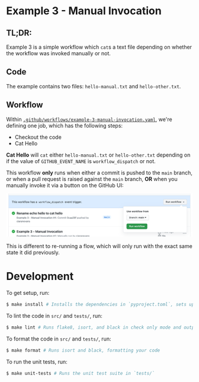 # Example 3 - Manual Invocation

## TL;DR:

Example 3 is a simple workflow which `cat`s a text file depending on whether the workflow was invoked manually or not.

## Code

The example contains two files: `hello-manual.txt` and `hello-other.txt`.

## Workflow

Within [`.github/workflows/example-3-manual-invocation.yaml`](../.github/workflows/example-3-manual-invocation.yaml), we're defining one job, which has the following steps:

* Checkout the code
* Cat Hello

**Cat Hello** will `cat` either `hello-manual.txt` or `hello-other.txt` depending on if the value of `GITHUB_EVENT_NAME` is `workflow_dispatch` or not.

This workflow **only** runs when either a commit is pushed to the `main` branch, or when a pull request is raised against the `main` branch, **OR** when you manually invoke it via a button on the GitHub UI:

![Workflow Dispatch UI](./workflow_dispatch_ui.png)

This is different to re-running a flow, which will only run with the exact same state it did previously.

# Development

To get setup, run:

```bash
$ make install # Installs the dependencies in `pyproject.toml`, sets up a Poetry Virtual Environment, and echoes its location for use in IDEs
```

To lint the code in `src/` and `tests/`, run:

```bash
$ make lint # Runs flake8, isort, and black in check only mode and outputs any linting issues
```

To format the code in `src/` and `tests/`, run:

```bash
$ make format # Runs isort and black, formatting your code
```

To run the unit tests, run:

```bash
$ make unit-tests # Runs the unit test suite in `tests/`
```
